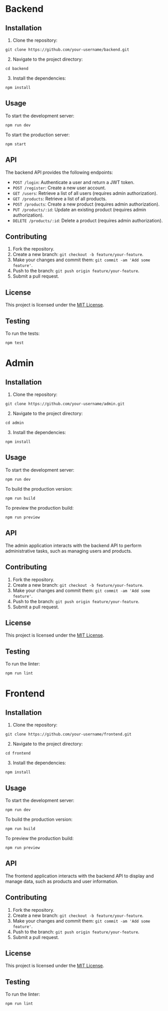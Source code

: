 # Backend

## Installation

1. Clone the repository:
```
git clone https://github.com/your-username/backend.git
```
2. Navigate to the project directory:
```
cd backend
```
3. Install the dependencies:
```
npm install
```

## Usage

To start the development server:
```
npm run dev
```

To start the production server:
```
npm start
```

## API

The backend API provides the following endpoints:

- `POST /login`: Authenticate a user and return a JWT token.
- `POST /register`: Create a new user account.
- `GET /users`: Retrieve a list of all users (requires admin authorization).
- `GET /products`: Retrieve a list of all products.
- `POST /products`: Create a new product (requires admin authorization).
- `PUT /products/:id`: Update an existing product (requires admin authorization).
- `DELETE /products/:id`: Delete a product (requires admin authorization).

## Contributing

1. Fork the repository.
2. Create a new branch: `git checkout -b feature/your-feature`.
3. Make your changes and commit them: `git commit -am 'Add some feature'`.
4. Push to the branch: `git push origin feature/your-feature`.
5. Submit a pull request.

## License

This project is licensed under the [MIT License](LICENSE).

## Testing

To run the tests:
```
npm test
```

# Admin

## Installation

1. Clone the repository:
```
git clone https://github.com/your-username/admin.git
```
2. Navigate to the project directory:
```
cd admin
```
3. Install the dependencies:
```
npm install
```

## Usage

To start the development server:
```
npm run dev
```

To build the production version:
```
npm run build
```

To preview the production build:
```
npm run preview
```

## API

The admin application interacts with the backend API to perform administrative tasks, such as managing users and products.

## Contributing

1. Fork the repository.
2. Create a new branch: `git checkout -b feature/your-feature`.
3. Make your changes and commit them: `git commit -am 'Add some feature'`.
4. Push to the branch: `git push origin feature/your-feature`.
5. Submit a pull request.

## License

This project is licensed under the [MIT License](LICENSE).

## Testing

To run the linter:
```
npm run lint
```

# Frontend

## Installation

1. Clone the repository:
```
git clone https://github.com/your-username/frontend.git
```
2. Navigate to the project directory:
```
cd frontend
```
3. Install the dependencies:
```
npm install
```

## Usage

To start the development server:
```
npm run dev
```

To build the production version:
```
npm run build
```

To preview the production build:
```
npm run preview
```

## API

The frontend application interacts with the backend API to display and manage data, such as products and user information.

## Contributing

1. Fork the repository.
2. Create a new branch: `git checkout -b feature/your-feature`.
3. Make your changes and commit them: `git commit -am 'Add some feature'`.
4. Push to the branch: `git push origin feature/your-feature`.
5. Submit a pull request.

## License

This project is licensed under the [MIT License](LICENSE).

## Testing

To run the linter:
```
npm run lint
```

